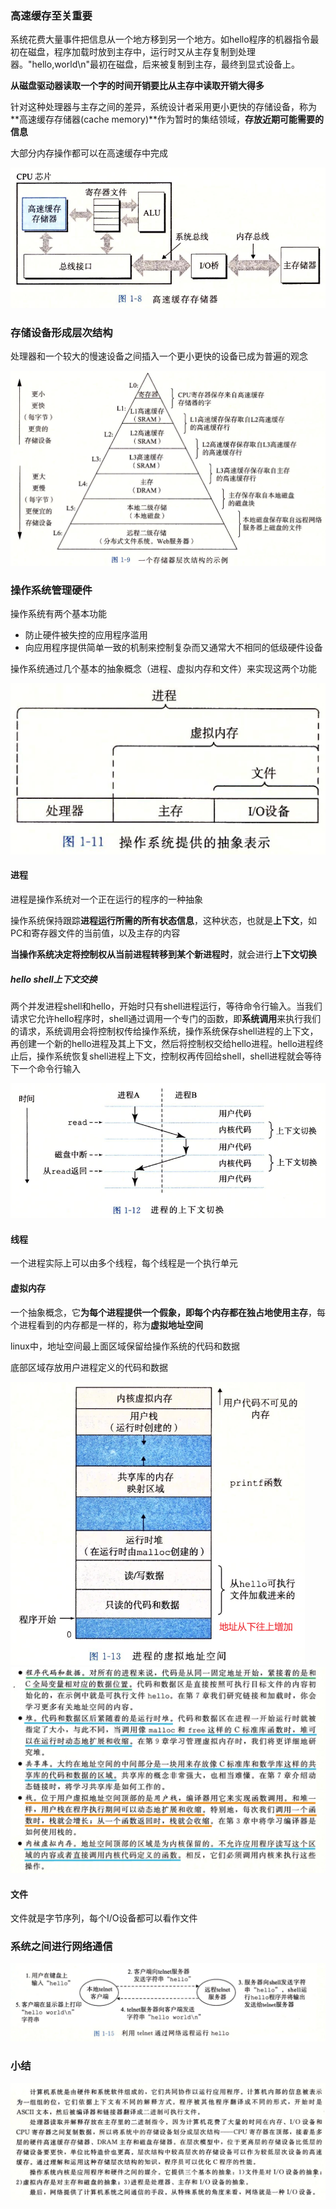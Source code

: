 ### 高速缓存至关重要

系统花费大量事件把信息从一个地方移到另一个地方。如hello程序的机器指令最初在磁盘，程序加载时放到主存中，运行时又从主存复制到处理器。"hello,world\n"最初在磁盘，后来被复制到主存，最终到显式设备上。

**从磁盘驱动器读取一个字的时间开销要比从主存中读取开销大得多**

针对这种处理器与主存之间的差异，系统设计者采用更小更快的存储设备，称为**高速缓存存储器(cache memory)**作为暂时的集结领域，**存放近期可能需要的信息**

大部分内存操作都可以在高速缓存中完成

![image-20220912172700952](../image/image-20220912172700952.png)

### 存储设备形成层次结构

处理器和一个较大的慢速设备之间插入一个更小更快的设备已成为普遍的观念

![image-20220912172805821](../image/image-20220912172805821.png)

### 操作系统管理硬件

操作系统有两个基本功能

- 防止硬件被失控的应用程序滥用
- 向应用程序提供简单一致的机制来控制复杂而又通常大不相同的低级硬件设备

操作系统通过几个基本的抽象概念（进程、虚拟内存和文件）来实现这两个功能

![image-20220913182028638](../image/image-20220913182028638.png)

#### 进程

进程是操作系统对一个正在运行的程序的一种抽象

操作系统保持跟踪**进程运行所需的所有状态信息**，这种状态，也就是**上下文**，如PC和寄存器文件的当前值，以及主存的内容

**当操作系统决定将控制权从当前进程转移到某个新进程时**，就会进行**上下文切换**

##### hello shell上下文交换

两个并发进程shell和hello，开始时只有shell进程运行，等待命令行输入。当我们请求它允许hello程序时，shell通过调用一个专门的函数，即**系统调用**来执行我们的请求，系统调用会将控制权传给操作系统，操作系统保存shell进程的上下文，再创建一个新的hello进程及其上下文，然后将控制权交给hello进程。hello进程终止后，操作系统恢复shell进程上下文，控制权再传回给shell，shell进程就会等待下一个命令行输入

![](../image/image-20220913182853223.png)

#### 线程

一个进程实际上可以由多个线程，每个线程是一个执行单元

#### 虚拟内存

一个抽象概念，它**为每个进程提供一个假象，即每个内存都在独占地使用主存**，每个进程看到的内存都是一样的，称为**虚拟地址空间**

linux中，地址空间最上面区域保留给操作系统的代码和数据

底部区域存放用户进程定义的代码和数据

<img src="../image/image-20220913183422859.png" alt="image-20220913183422859" style="zoom:70%;" />

<img src="../image/image-20220913183736435.png" alt="image-20220913183736435" style="zoom:80%;" />

#### 文件

文件就是字节序列，每个I/O设备都可以看作文件



### 系统之间进行网络通信

![image-20220913184048772](../image/image-20220913184048772.png)



### 小结

![image-20220913194804319](../image/image-20220913194804319.png)